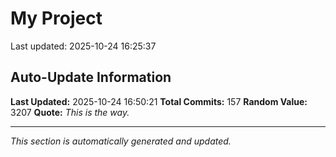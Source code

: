 # My Project


Last updated: 2025-10-24 16:25:37




































































































































































































































































































































































































































































































































































## Auto-Update Information

**Last Updated:** 2025-10-24 16:50:21
**Total Commits:** 157
**Random Value:** 3207
**Quote:** _This is the way._

---
_This section is automatically generated and updated._